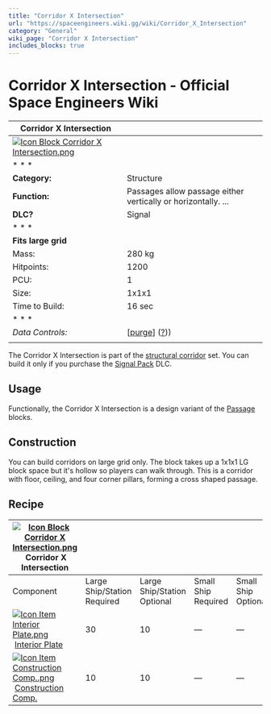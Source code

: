 ```yaml
---
title: "Corridor X Intersection"
url: "https://spaceengineers.wiki.gg/wiki/Corridor_X_Intersection"
category: "General"
wiki_page: "Corridor X Intersection"
includes_blocks: true
---
```


# Corridor X Intersection - Official Space Engineers Wiki

| Corridor X Intersection |     |
| --- | --- |
| [![Icon Block Corridor X Intersection.png](https://spaceengineers.wiki.gg/images/4/4d/Icon_Block_Corridor_X_Intersection.png?300702)](https://spaceengineers.wiki.gg/wiki/File:Icon_Block_Corridor_X_Intersection.png) |     |
| * * * |     |
| **Category:** | Structure |
| **Function:** | Passages allow passage either vertically or horizontally. ... |
| **DLC?** | Signal |
| * * * |     |
| **Fits large grid** |     |
| Mass: | 280 kg |
| Hitpoints: | 1200 |
| PCU: | 1   |
| Size: | 1x1x1 |
| Time to Build: | 16 sec |
| * * * |     |
| _Data Controls:_ | \[[purge](https://spaceengineers.wiki.gg/wiki/Corridor_X_Intersection?action=purge)\] ([?](https://spaceengineers.wiki.gg/wiki/Template:Info_Block))) |
|     |     |

The Corridor X Intersection is part of the [structural corridor](https://spaceengineers.wiki.gg/wiki/Corridor_Blocks "Corridor Blocks") set. You can build it only if you purchase the [Signal Pack](https://spaceengineers.wiki.gg/wiki/Signal_Pack "Signal Pack") DLC.

## Usage

Functionally, the Corridor X Intersection is a design variant of the [Passage](https://spaceengineers.wiki.gg/wiki/Passage "Passage") blocks.

## Construction

You can build corridors on large grid only. The block takes up a 1x1x1 LG block space but it's hollow so players can walk through. This is a corridor with floor, ceiling, and four corner pillars, forming a cross shaped passage.

## Recipe

| [![Icon Block Corridor X Intersection.png](https://spaceengineers.wiki.gg/images/thumb/4/4d/Icon_Block_Corridor_X_Intersection.png/21px-Icon_Block_Corridor_X_Intersection.png?300702)](https://spaceengineers.wiki.gg/wiki/Corridor_X_Intersection "Corridor X Intersection") Corridor X Intersection |     |     |     |     |
| --- | --- | --- | --- | --- |
| Component | Large Ship/Station  <br>Required | Large Ship/Station  <br>Optional | Small Ship  <br>Required | Small Ship  <br>Optional |
| [![Icon Item Interior Plate.png](https://spaceengineers.wiki.gg/images/thumb/7/77/Icon_Item_Interior_Plate.png/21px-Icon_Item_Interior_Plate.png?d80f8e)](https://spaceengineers.wiki.gg/wiki/Interior_Plate "Interior Plate") [Interior Plate](https://spaceengineers.wiki.gg/wiki/Interior_Plate "Interior Plate") | 30  | 10  | —   | —   |
| [![Icon Item Construction Comp..png](https://spaceengineers.wiki.gg/images/thumb/4/45/Icon_Item_Construction_Comp..png/21px-Icon_Item_Construction_Comp..png?cdc26f)](https://spaceengineers.wiki.gg/wiki/Construction_Comp. "Construction Comp.") [Construction Comp.](https://spaceengineers.wiki.gg/wiki/Construction_Comp. "Construction Comp.") | 10  | 10  | —   | —   |
